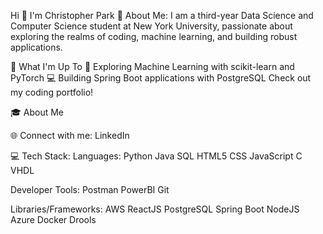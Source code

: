 Hi 👋 I'm Christopher Park
💫 About Me:
I am a third-year Data Science and Computer Science student at New York University, passionate about exploring the realms of coding, machine learning, and building robust applications.

🚀 What I'm Up To
🤖 Exploring Machine Learning with scikit-learn and PyTorch
💻 Building Spring Boot applications with PostgreSQL
Check out my coding portfolio!

🎓 About Me

🌐 Connect with me:
LinkedIn

💻 Tech Stack:
Languages: Python Java SQL HTML5 CSS JavaScript C VHDL

Developer Tools: Postman PowerBI Git

Libraries/Frameworks: AWS ReactJS PostgreSQL Spring Boot NodeJS Azure Docker Drools
